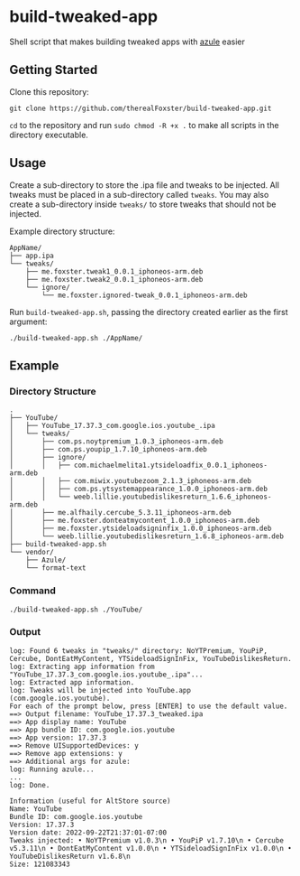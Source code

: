 # build-tweaked-app
Shell script that makes building tweaked apps with [azule](https://github.com/Al4ise/Azule) easier

## Getting Started

Clone this repository:
```
git clone https://github.com/therealFoxster/build-tweaked-app.git
```

`cd` to the repository and run `sudo chmod -R +x .` to make all scripts in the directory executable.

## Usage

Create a sub-directory to store the .ipa file and tweaks to be injected. 
All tweaks must be placed in a sub-directory called `tweaks`. 
You may also create a sub-directory inside `tweaks/` to store tweaks that should not be injected. 

Example directory structure:
```
AppName/
├── app.ipa
└── tweaks/
    ├── me.foxster.tweak1_0.0.1_iphoneos-arm.deb
    ├── me.foxster.tweak2_0.0.1_iphoneos-arm.deb
    └── ignore/
        └── me.foxster.ignored-tweak_0.0.1_iphoneos-arm.deb
```

Run `build-tweaked-app.sh`, passing the directory created earlier as the first argument:
```
./build-tweaked-app.sh ./AppName/
```

## Example
### Directory Structure
```
.
├── YouTube/
│   ├── YouTube_17.37.3_com.google.ios.youtube_.ipa
│   └── tweaks/
│       ├── com.ps.noytpremium_1.0.3_iphoneos-arm.deb
│       ├── com.ps.youpip_1.7.10_iphoneos-arm.deb
│       ├── ignore/
│       │   ├── com.michaelmelita1.ytsideloadfix_0.0.1_iphoneos-arm.deb
│       │   ├── com.miwix.youtubezoom_2.1.3_iphoneos-arm.deb
│       │   ├── com.ps.ytsystemappearance_1.0.0_iphoneos-arm.deb
│       │   └── weeb.lillie.youtubedislikesreturn_1.6.6_iphoneos-arm.deb
│       ├── me.alfhaily.cercube_5.3.11_iphoneos-arm.deb
│       ├── me.foxster.donteatmycontent_1.0.0_iphoneos-arm.deb
│       ├── me.foxster.ytsideloadsigninfix_1.0.0_iphoneos-arm.deb
│       └── weeb.lillie.youtubedislikesreturn_1.6.8_iphoneos-arm.deb
├── build-tweaked-app.sh
└── vendor/
    ├── Azule/
    └── format-text
```

### Command
```
./build-tweaked-app.sh ./YouTube/
```

### Output
```
log: Found 6 tweaks in "tweaks/" directory: NoYTPremium, YouPiP, Cercube, DontEatMyContent, YTSideloadSignInFix, YouTubeDislikesReturn.
log: Extracting app information from "YouTube_17.37.3_com.google.ios.youtube_.ipa"...
log: Extracted app information.
log: Tweaks will be injected into YouTube.app (com.google.ios.youtube).
For each of the prompt below, press [ENTER] to use the default value.
==> Output filename: YouTube_17.37.3_tweaked.ipa
==> App display name: YouTube
==> App bundle ID: com.google.ios.youtube
==> App version: 17.37.3
==> Remove UISupportedDevices: y
==> Remove app extensions: y
==> Additional args for azule: 
log: Running azule...
...
log: Done.

Information (useful for AltStore source)
Name: YouTube
Bundle ID: com.google.ios.youtube
Version: 17.37.3
Version date: 2022-09-22T21:37:01-07:00
Tweaks injected: • NoYTPremium v1.0.3\n • YouPiP v1.7.10\n • Cercube v5.3.11\n • DontEatMyContent v1.0.0\n • YTSideloadSignInFix v1.0.0\n • YouTubeDislikesReturn v1.6.8\n 
Size: 121083343

```


